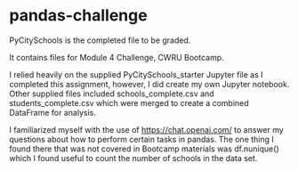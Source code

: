 # pandas-challenge
PyCitySchools is the completed file to be graded.

It contains files for Module 4 Challenge, CWRU Bootcamp.

I relied heavily on the supplied PyCitySchools_starter Jupyter file as I completed this assignment, however, I did create my own Jupyter notebook. Other supplied files included schools_complete.csv and students_complete.csv which were merged to create a combined DataFrame for analysis.

I familiarized myself with the use of https://chat.openai.com/ to answer my questions about how to perform certain tasks in pandas. The one thing I found there that was not covered in Bootcamp materials was df.nunique() which I found useful to count the number of schools in the data set.
